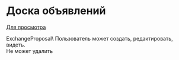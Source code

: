 # Доска объявлений

[Для просмотра](http://83.166.245.197/)


ExchangeProposal\ 
Пользователь может создать, редактировать, видеть.\
Не может удалить
